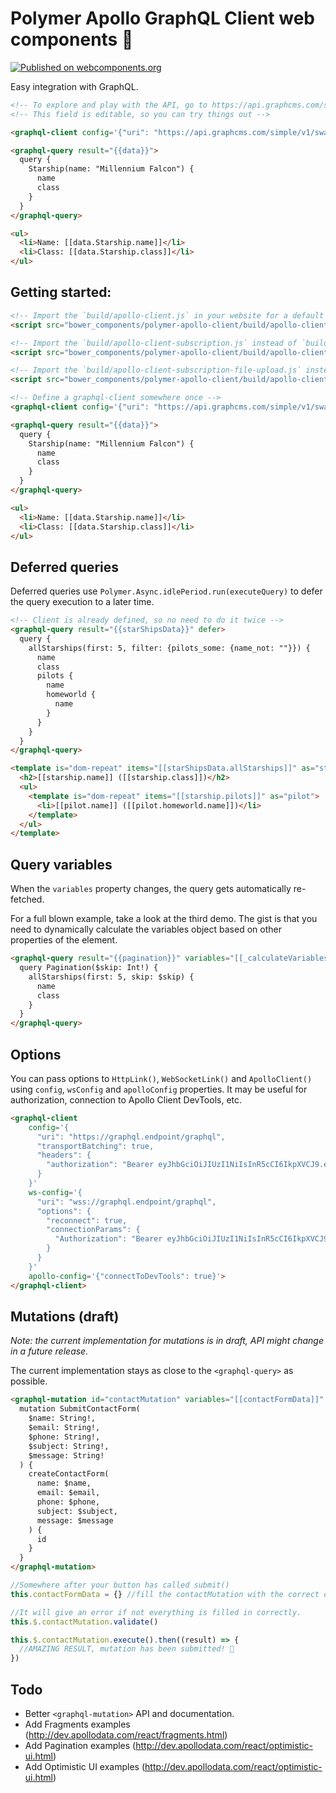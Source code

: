 # Polymer Apollo GraphQL Client web components 🚀

[![Published on webcomponents.org](https://img.shields.io/badge/webcomponents.org-published-blue.svg?style=flat-square)](https://www.webcomponents.org/element/reach-digital/polymer-apollo-client)

Easy integration with GraphQL.

<!--
```html
<custom-element-demo>
  <template>
    <script src="../webcomponentsjs/webcomponents-lite.js"></script>
    <script src="build/apollo-client.js"></script>
    <link rel="import" href="graphql-client.html">
    <link rel="import" href="graphql-query.html">
    <link rel="import" href="../polymer/lib/elements/dom-bind.html">
    <style>
      html {
        font-family: sans-serif; 
      }
    </style>
    <div>
      <dom-bind>
        <template is="dom-bind">
         <next-code-block></next-code-block>
        </template>
      </dom-bind>
    </div>
  </template>
</custom-element-demo>
```
-->
```html
<!-- To explore and play with the API, go to https://api.graphcms.com/simple/v1/swapi -->
<!-- This field is editable, so you can try things out -->

<graphql-client config='{"uri": "https://api.graphcms.com/simple/v1/swapi"}'></graphql-client>

<graphql-query result="{{data}}">
  query {
    Starship(name: "Millennium Falcon") {
      name
      class
    }
  }
</graphql-query>

<ul>
  <li>Name: [[data.Starship.name]]</li>
  <li>Class: [[data.Starship.class]]</li>
</ul>
```

## Getting started:

```html
<!-- Import the `build/apollo-client.js` in your website for a default setup -->
<script src="bower_components/polymer-apollo-client/build/apollo-client.js"></script>
```

```html
<!-- Import the `build/apollo-client-subscription.js` instead of `build/apollo-client.js`, if you need GraphQL subscriptions support -->
<script src="bower_components/polymer-apollo-client/build/apollo-client-subscription.js"></script>
```

```html
<!-- Import the `build/apollo-client-subscription-file-upload.js` instead of `build/apollo-client.js`, if you need file upload via GraphQL support -->
<script src="bower_components/polymer-apollo-client/build/apollo-client-subscription-file-upload.js"></script>
```

```html
<!-- Define a graphql-client somewhere once -->
<graphql-client config='{"uri": "https://api.graphcms.com/simple/v1/swapi"}'></graphql-client>

<graphql-query result="{{data}}">
  query {
    Starship(name: "Millennium Falcon") {
      name
      class
    }
  }
</graphql-query>

<ul>
  <li>Name: [[data.Starship.name]]</li>
  <li>Class: [[data.Starship.class]]</li>
</ul>
```

## Deferred queries
Deferred queries use `Polymer.Async.idlePeriod.run(executeQuery)` to defer the query execution to a later time.


```html
<!-- Client is already defined, so no need to do it twice -->
<graphql-query result="{{starShipsData}}" defer>
  query {
    allStarships(first: 5, filter: {pilots_some: {name_not: ""}}) {
      name
      class
      pilots {
        name
        homeworld {
          name
        }
      }
    }
  }
</graphql-query>

<template is="dom-repeat" items="[[starShipsData.allStarships]]" as="starship">
  <h2>[[starship.name]] ([[starship.class]])</h2>
  <ul>
    <template is="dom-repeat" items="[[starship.pilots]]" as="pilot">
      <li>[[pilot.name]] ([[pilot.homeworld.name]])</li>
    </template>
  </ul>
</template>
```

## Query variables

When the `variables` property changes, the query gets automatically re-fetched.

For a full blown example, take a look at the third demo. The gist is that you need to dynamically calculate the
variables object based on other properties of the element.

```html
<graphql-query result="{{pagination}}" variables="[[_calculateVariables(skip)]]">
  query Pagination($skip: Int!) {
    allStarships(first: 5, skip: $skip) {
      name
      class
    }
  }
</graphql-query>
```

## Options

You can pass options to `HttpLink()`, `WebSocketLink()` and `ApolloClient()` using
`config`, `wsConfig` and `apolloConfig` properties. It may be useful for authorization,
connection to Apollo Client DevTools, etc.

```html
<graphql-client
    config='{
      "uri": "https://graphql.endpoint/graphql",
      "transportBatching": true,
      "headers": {
        "authorization": "Bearer eyJhbGciOiJIUzI1NiIsInR5cCI6IkpXVCJ9.eyJ1c2VySWQiOiJjamtjaDFhc2kwMDN5MGExNXhteHIydWMzIiwiaWF0IjoxNTMzNzE5MzY2fQ.gielaRu4-YVrixfuj4AHbVbVo1fBbewkJwFb93krmMQ"
      }
    }'
    ws-config='{
      "uri": "wss://graphql.endpoint/graphql",
      "options": {
        "reconnect": true,
        "connectionParams": {
          "Authorization": "Bearer eyJhbGciOiJIUzI1NiIsInR5cCI6IkpXVCJ9.eyJ1c2VySWQiOiJjamtjaDFhc2kwMDN5MGExNXhteHIydWMzIiwiaWF0IjoxNTMzNzE5MzY2fQ.gielaRu4-YVrixfuj4AHbVbVo1fBbewkJwFb93krmMQ"
        }
      }
    }'
    apollo-config='{"connectToDevTools": true}'>
</graphql-client>
```

## Mutations (draft)

_Note: the current implementation for mutations is in draft, API might change in a future release._

The current implementation stays as close to the `<graphql-query>` as possible.

```html
<graphql-mutation id="contactMutation" variables="[[contactFormData]]" result="{{contactMutationResult}}">
  mutation SubmitContactForm(
    $name: String!,
    $email: String!,
    $phone: String!,
    $subject: String!,
    $message: String!
  ) {
    createContactForm(
      name: $name,
      email: $email,
      phone: $phone,
      subject: $subject,
      message: $message
    ) {
      id
    }
  }
</graphql-mutation>
```

```js
//Somewhere after your button has called submit()
this.contactFormData = {} //fill the contactMutation with the correct data.

//It will give an error if not everything is filled in correctly.
this.$.contactMutation.validate()

this.$.contactMutation.execute().then((result) => {
  //AMAZING RESULT, mutation has been submitted! 🎉
})
```

## Todo
- Better `<graphql-mutation>` API and documentation.
- Add Fragments examples (http://dev.apollodata.com/react/fragments.html)
- Add Pagination examples (http://dev.apollodata.com/react/optimistic-ui.html)
- Add Optimistic UI examples (http://dev.apollodata.com/react/optimistic-ui.html)
